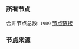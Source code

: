 ### 所有节点
合并节点总数: `1909`
[节点链接](https://raw.githubusercontent.com/rzhy1/11/master/sub/sub_merge_base64.txt)

### 节点来源